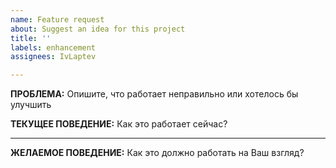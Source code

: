 ```yaml
---
name: Feature request
about: Suggest an idea for this project
title: ''
labels: enhancement
assignees: IvLaptev

---
```


**ПРОБЛЕМА:** Опишите, что работает неправильно или хотелось бы улучшить

**ТЕКУЩЕЕ ПОВЕДЕНИЕ:** Как это работает сейчас?

---

**ЖЕЛАЕМОЕ ПОВЕДЕНИЕ:** Как это должно работать на Ваш взгляд?
